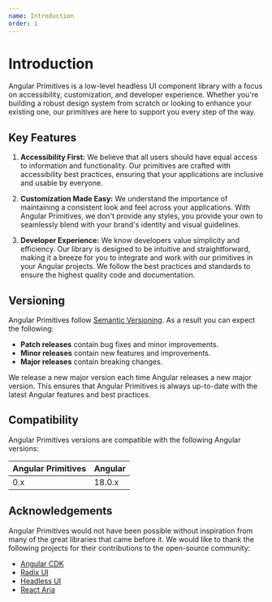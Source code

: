 ```yaml
---
name: Introduction
order: 1
---
```


# Introduction

Angular Primitives is a low-level headless UI component library with a focus on accessibility, customization, and developer experience. Whether you're building a robust design system from scratch or looking to enhance your existing one, our primitives are here to support you every step of the way.

## Key Features

1. **Accessibility First:** We believe that all users should have equal access to information and functionality. Our primitives are crafted with accessibility best practices, ensuring that your applications are inclusive and usable by everyone.

2. **Customization Made Easy:** We understand the importance of maintaining a consistent look and feel across your applications. With Angular Primitives, we don't provide any styles, you provide your own to seamlessly blend with your brand's identity and visual guidelines.

3. **Developer Experience:** We know developers value simplicity and efficiency. Our library is designed to be intuitive and straightforward, making it a breeze for you to integrate and work with our primitives in your Angular projects. We follow the best practices and standards to ensure the highest quality code and documentation.

## Versioning

Angular Primitives follow [Semantic Versioning](https://semver.org/). As a result you can expect the following:

- **Patch releases** contain bug fixes and minor improvements.
- **Minor releases** contain new features and improvements.
- **Major releases** contain breaking changes.

We release a new major version each time Angular releases a new major version.
This ensures that Angular Primitives is always up-to-date with the latest Angular features and best practices.

## Compatibility

Angular Primitives versions are compatible with the following Angular versions:

| Angular Primitives | Angular |
| ------------------ | ------- |
| 0.x                | 18.0.x  |

## Acknowledgements

Angular Primitives would not have been possible without inspiration from many of the great libraries that came before it.
We would like to thank the following projects for their contributions to the open-source community:

- [Angular CDK](https://material.angular.io/cdk)
- [Radix UI](https://radix-ui.com/)
- [Headless UI](https://headlessui.com/)
- [React Aria](https://react-spectrum.adobe.com/react-aria/)
